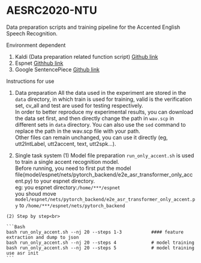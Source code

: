 # AESRC2020-NTU

Data preparation scripts and training pipeline for the Accented English Speech Recognition.

Environment dependent
  1. Kaldi (Data preparation related function script) [Github link](https://github.com/kaldi-asr/kaldi)
  2. Espnet  [Githhub link](https://github.com/espnet/espnet)
  3. Google SentencePiece  [Github link](https://github.com/google/sentencepiece)
  
Instructions for use
  1. Data preparation
    All the data used in the experiment are stored in the `data` directory, in which train is used for training, valid is the verification set, cv_all and test are used for testing respectively.<br>
    In order to better reproduce my experimental results, you can download the data set first, and then directly change the path in `wav.scp` in different sets in `data` directory.
    You can also use the `sed` command to replace the path in the wav.scp file with your path.<br>
    Other files can remain unchanged, you can use it directly (eg, utt2IntLabel, utt2accent, text, utt2spk...).

  2. Single task system
    (1) Model file preparation
    `run_only_accent.sh` is used to train a single accent recognition model.<br>
    Before running, you need to first put the model file(model/espnet/nets/pytorch_backend/e2e_asr_transformer_only_accent.py) to your espnet directory.<br>
    eg: you espnet directory:`/home/***/espnet` <br>
    you shoud move `model/espnet/nets/pytorch_backend/e2e_asr_transformer_only_accent.py` to `/home/***/espnet/nets/pytorch_backend` <br>
    
    (2) Step by step<br>
    
    ```Bash
    bash run_only_accent.sh --nj 20 --steps 1-3           #### feature extraction and dump to json
    bash run_only_accent.sh --nj 20 --steps 4             # model training
    bash run_only_accent.sh --nj 20 --steps 5             # model training use asr init
    ```
    
 
    
    
